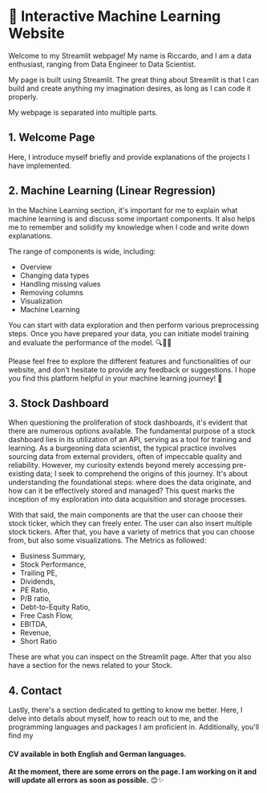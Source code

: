 # 🤖 Interactive Machine Learning Website

Welcome to my Streamlit webpage! My name is Riccardo, and I am a data enthusiast, ranging from Data Engineer to Data Scientist.

My page is built using Streamlit. The great thing about Streamlit is that I can build and create anything my imagination desires, as long as I can code it properly.

My webpage is separated into multiple parts.

## 1. Welcome Page

Here, I introduce myself briefly and provide explanations of the projects I have implemented.

## 2. Machine Learning (Linear Regression)

In the Machine Learning section, it's important for me to explain what machine learning is and discuss some important components. It also helps me to remember and solidify my knowledge when I code and write down explanations.

The range of components is wide, including:
- Overview
- Changing data types
- Handling missing values
- Removing columns
- Visualization
- Machine Learning

You can start with data exploration and then perform various preprocessing steps. Once you have prepared your data, you can initiate model training and evaluate the performance of the model. 🔍🧪🔢

Please feel free to explore the different features and functionalities of our website, and don't hesitate to provide any feedback or suggestions. I hope you find this platform helpful in your machine learning journey! 🌟

## 3. Stock Dashboard

When questioning the proliferation of stock dashboards, it's evident that there are numerous options available. The fundamental purpose of a stock dashboard lies in its utilization of an API, serving as a tool for training and learning. As a burgeoning data scientist, the typical practice involves sourcing data from external providers, often of impeccable quality and reliability. However, my curiosity extends beyond merely accessing pre-existing data; I seek to comprehend the origins of this journey. It's about understanding the foundational steps: where does the data originate, and how can it be effectively stored and managed? This quest marks the inception of my exploration into data acquisition and storage processes.

With that said, the main components are that the user can choose their stock ticker, which they can freely enter. The user can also insert multiple stock tickers. After that, you have a variety of metrics that you can choose from, but also some visualizations. The Metrics as followed:
- Business Summary, 
- Stock Performance,
- Trailing PE, 
- Dividends, 
- PE Ratio,
- P/B ratio, 
- Debt-to-Equity Ratio, 
- Free Cash Flow, 
- EBITDA, 
- Revenue, 
- Short Ratio

These are what you can inspect on the Streamlit page.
After that you also have a section for the news related to your Stock. 

## 4. Contact
Lastly, there's a section dedicated to getting to know me better. Here, I delve into details about myself, how to reach out to me, and the programming languages and packages I am proficient in. Additionally, you'll find my 
#### CV available in both English and German languages.


**At the moment, there are some errors on the page. I am working on it and will update all errors as soon as possible.** 😊✨
